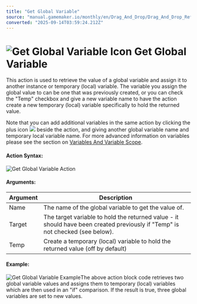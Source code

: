 ```yaml
---
title: "Get Global Variable"
source: "manual.gamemaker.io/monthly/en/Drag_And_Drop/Drag_And_Drop_Reference/Common/Get_Global_Variable.htm"
converted: "2025-09-14T03:59:24.212Z"
---
```


# ![Get Global Variable Icon](../../../assets/Images/Scripting_Reference/Drag_And_Drop/Reference/Common/i_Common_Get_Global.png) Get Global Variable

This action is used to retrieve the value of a global variable and assign it to another instance or temporary (local) variable. The variable you assign the global value to can be one that was previously created, or you can check the "Temp" checkbox and give a new variable name to have the action create a new temporary (local) variable specifically to hold the returned value.

Note that you can add additional variables in the same action by clicking the plus icon ![](../../../assets/Images/Scripting_Reference/Drag_And_Drop/Reference/Icon_Expand_Arguments.png) beside the action, and giving another global variable name and temporary local variable name. For more advanced information on variables please see the section on [Variables And Variable Scope](../../../GameMaker_Language/GML_Overview/Variables_And_Variable_Scope.md).

#### Action Syntax:

![Get Global Variable Action](../../../assets/Images/Scripting_Reference/Drag_And_Drop/Reference/Common/a_Common_Get_Global_Var.png)

#### Arguments:

| Argument | Description |
| --- | --- |
| Name | The name of the global variable to get the value of. |
| Target | The target variable to hold the returned value - it should have been created previously if "Temp" is not checked (see below). |
| Temp | Create a temporary (local) variable to hold the returned value (off by default) |

#### Example:

![Get Global Variable Example](../../../assets/Images/Scripting_Reference/Drag_And_Drop/Reference/Common/e_Common_Get_Global_Var.png)The above action block code retrieves two global variable values and assigns them to temporary (local) variables which are then used in an "if" comparison. If the result is true, three global variables are set to new values.